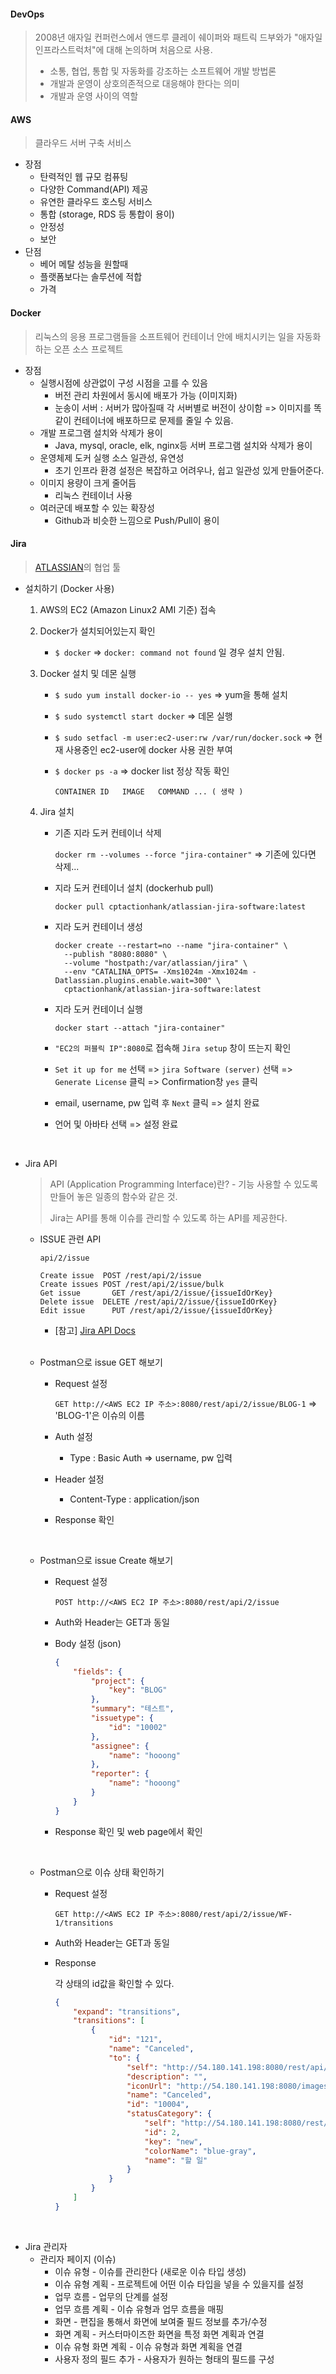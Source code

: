 #### DevOps 

> 2008년 애자일 컨퍼런스에서 앤드루 클레이 쉐이퍼와 패트릭 드부와가 "애자일 인프라스트럭처"에 대해 논의하며 처음으로 사용.
>
> - 소통, 협업, 통합 및 자동화를 강조하는 소프트웨어 개발 방법론
> - 개발과 운영이 상호의존적으로 대응해야 한다는 의미
> - 개발과 운영 사이의 역할



#### AWS

> 클라우드 서버 구축 서비스

- 장점 
  - 탄력적인 웹 규모 컴퓨팅
  - 다양한 Command(API) 제공
  - 유연한 클라우드 호스팅 서비스
  - 통합 (storage, RDS 등 통합이 용이)
  - 안정성
  - 보안
- 단점
  - 베어 메탈 성능을 원할때 
  - 플랫폼보다는 솔루션에 적합
  - 가격



#### Docker

> 리눅스의 응용 프로그램들을 소프트웨어 컨테이너 안에 배치시키는 일을 자동화하는 오픈 소스 프로젝트

- 장점
  - 실행시점에 상관없이 구성 시점을 고를 수 있음
    - 버전 관리 차원에서 동시에 배포가 가능 (이미지화)
    - 눈송이 서버 : 서버가 많아질때 각 서버별로 버전이 상이함 => 이미지를 똑같이 컨테이너에 배포하므로 문제를 줄일 수 있음.
  - 개발 프로그램 설치와 삭제가 용이
    - Java, mysql, oracle, elk, nginx등 서버 프로그램 설치와 삭제가 용이
  - 운영체제 도커 실행 소스 일관성, 유연성
    - 초기 인프라 환경 설정은 복잡하고 어려우나, 쉽고 일관성 있게 만들어준다.
  - 이미지 용량이 크게 줄어듬
    - 리눅스 컨테이너 사용
  - 여러군데 배포할 수 있는 확장성
    - Github과 비슷한 느낌으로 Push/Pull이 용이



#### Jira

> [ATLASSIAN](https://www.atlassian.com/ko)의 협업 툴

- 설치하기 (Docker 사용)

  1. AWS의 EC2 (Amazon Linux2 AMI 기준) 접속

  2. Docker가 설치되어있는지 확인

     - `$ docker`  => `docker: command not found` 일 경우 설치 안됨.

  3. Docker 설치 및 데몬 실행

     - `$ sudo yum install docker-io -- yes`  => yum을 통해 설치

     - `$ sudo systemctl start docker` => 데몬 실행

     - `$ sudo setfacl -m user:ec2-user:rw /var/run/docker.sock` => 현재 사용중인 ec2-user에 docker 사용 권한 부여

     - `$ docker ps -a`  => docker list 정상 작동 확인

       ```
       CONTAINER ID   IMAGE   COMMAND ... ( 생략 )
       ```

  4. Jira 설치

     - 기존 지라 도커 컨테이너 삭제

       `docker rm --volumes --force "jira-container"` => 기존에 있다면 삭제...

     - 지라 도커 컨테이너 설치 (dockerhub pull)

       `docker pull cptactionhank/atlassian-jira-software:latest`

     - 지라 도커 컨테이너 생성

       ```
       docker create --restart=no --name "jira-container" \
         --publish "8080:8080" \
         --volume "hostpath:/var/atlassian/jira" \
         --env "CATALINA_OPTS= -Xms1024m -Xmx1024m -Datlassian.plugins.enable.wait=300" \
         cptactionhank/atlassian-jira-software:latest
       ```

     - 지라 도커 컨테이너 실행

       `docker start --attach "jira-container"`

     - `"EC2의 퍼블릭 IP":8080`로 접속해 `Jira setup` 창이 뜨는지 확인

     - `Set it up for me` 선택 => `jira Software (server)`  선택 => `Generate License` 클릭 => Confirmation창 `yes` 클릭
     - email, username, pw 입력 후 `Next` 클릭 => 설치 완료
     - 언어 및 아바타 선택 => 설정 완료

     <br>

- Jira API

  > API (Application Programming Interface)란? - 기능 사용할 수 있도록 만들어 놓은 일종의 함수와 같은 것. 
  >
  > Jira는 API를 통해 이슈를 관리할 수 있도록 하는 API를 제공한다.

  - ISSUE 관련 API

    ```
    api/2/issue
    
    Create issue  POST /rest/api/2/issue
    Create issues POST /rest/api/2/issue/bulk
    Get issue 		GET /rest/api/2/issue/{issueIdOrKey}
    Delete issue  DELETE /rest/api/2/issue/{issueIdOrKey}
    Edit issue		PUT /rest/api/2/issue/{issueIdOrKey}
    ```

    - [참고] [Jira API Docs](https://docs.atlassian.com/software/jira/docs/api/REST/8.4.2/)

    <br>

  - Postman으로 issue GET 해보기

    - Request 설정

      `GET http://<AWS EC2 IP 주소>:8080/rest/api/2/issue/BLOG-1` => 'BLOG-1'은 이슈의 이름

    - Auth 설정

      - Type : Basic Auth => username, pw 입력

    - Header 설정

      - Content-Type : application/json

    - Response 확인

  <br>

  - Postman으로 issue Create 해보기

    - Request 설정

      `POST http://<AWS EC2 IP 주소>:8080/rest/api/2/issue`

    - Auth와 Header는 GET과 동일

    - Body 설정 (json)

      ```json
      {
          "fields": {
              "project": {
                  "key": "BLOG"
              },
              "summary": "테스트",
              "issuetype": {
                  "id": "10002"
              },
              "assignee": {
                  "name": "hooong"
              },
              "reporter": {
                  "name": "hooong"
              }
          }
      }
      ```

    - Response 확인 및 web page에서 확인

    <br>

  - Postman으로 이슈 상태 확인하기

    - Request 설정

      `GET http://<AWS EC2 IP 주소>:8080/rest/api/2/issue/WF-1/transitions`

    - Auth와 Header는 GET과 동일

    - Response

      각 상태의 id값을 확인할 수 있다.

      ```json
      {
          "expand": "transitions",
          "transitions": [
              {
                  "id": "121",
                  "name": "Canceled",
                  "to": {
                      "self": "http://54.180.141.198:8080/rest/api/2/status/10004",
                      "description": "",
                      "iconUrl": "http://54.180.141.198:8080/images/icons/statuses/generic.png",
                      "name": "Canceled",
                      "id": "10004",
                      "statusCategory": {
                          "self": "http://54.180.141.198:8080/rest/api/2/statuscategory/2",
                          "id": 2,
                          "key": "new",
                          "colorName": "blue-gray",
                          "name": "할 일"
                      }
                  }
              }
          ]
      }
      ```

<br>

- Jira 관리자
  - 관리자 페이지 (이슈)
    - 이슈 유형 - 이슈를 관리한다 (새로운 이슈 타입 생성)
    - 이슈 유형 계획 - 프로젝트에 어떤 이슈 타입을 넣을 수 있을지를 설정
    - 업무 흐름 - 업무의 단계를 설정
    - 업무 흐름 계획 - 이슈 유형과 업무 흐름을 매핑
    - 화면 - 편집을 통해서 화면에 보여줄 필드 정보를 추가/수정
    - 화면 계획 - 커스터마이즈한 화면을 특정 화면 계획과 연결
    - 이슈 유형 화면 계획 - 이슈 유형과 화면 계획을 연결
    - 사용자 정의 필드 추가 - 사용자가 원하는 형태의 필드를 구성

